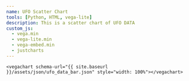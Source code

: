 ```yaml
---
name: UFO Scatter Chart
tools: [Python, HTML, vega-lite]
description: This is a scatter chart of UFO DATA
custom_js:
  - vega.min
  - vega-lite.min
  - vega-embed.min
  - justcharts
---
```



```
<vegachart schema-url="{{ site.baseurl }}/assets/json/ufo_data_bar.json" style="width: 100%"></vegachart>
```
<vegachart schema-url="{{ site.baseurl }}/assets/json/ufo_data_bar.json" style="width: 100%"></vegachart>


